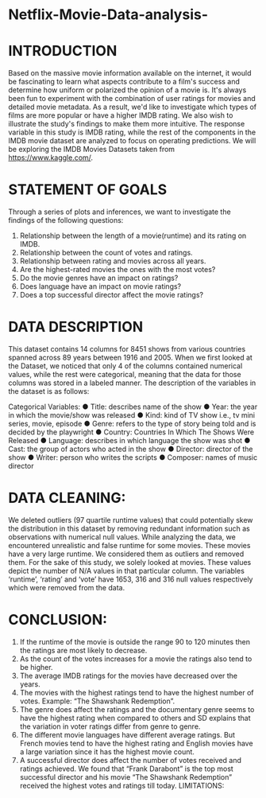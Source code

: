 # Netflix-Movie-Data-analysis-

# INTRODUCTION

Based on the massive movie information available on the internet, it would be fascinating to learn
what aspects contribute to a film's success and determine how uniform or polarized the opinion of a movie is.
It's always been fun to experiment with the combination of user ratings for movies and detailed movie
metadata. As a result, we'd like to investigate which types of films are more popular or have a higher IMDB
rating. We also wish to illustrate the study's findings to make them more intuitive. The response variable in
this study is IMDB rating, while the rest of the components in the IMDB movie dataset are analyzed to focus
on operating predictions.
We will be exploring the IMDB Movies Datasets taken from https://www.kaggle.com/.

# STATEMENT OF GOALS

Through a series of plots and inferences, we want to investigate the findings of the following questions:
1. Relationship between the length of a movie(runtime) and its rating on IMDB.
2. Relationship between the count of votes and ratings.
3. Relationship between rating and movies across all years.
4. Are the highest-rated movies the ones with the most votes?
5. Do the movie genres have an impact on ratings?
6. Does language have an impact on movie ratings?
7. Does a top successful director affect the movie ratings?

# DATA DESCRIPTION
This dataset contains 14 columns for 8451 shows from various countries spanned across 89 years between
1916 and 2005. When we first looked at the Dataset, we noticed that only 4 of the columns contained numerical
values, while the rest were categorical, meaning that the data for those columns was stored in a labeled manner.
The description of the variables in the dataset is as follows:


Categorical Variables:
● Title: describes name of the show
● Year: the year in which the movie/show was released
● Kind: kind of TV show i.e., tv mini series, movie, episode
● Genre: refers to the type of story being told and is decided by the playwright
● Country: Countries In Which The Shows Were Released
● Language: describes in which language the show was shot
● Cast: the group of actors who acted in the show
● Director: director of the show
● Writer: person who writes the scripts
● Composer: names of music director


# DATA CLEANING:

We deleted outliers (97 quartile runtime values) that could potentially skew the distribution in this dataset
by removing redundant information such as observations with numerical null values. While analyzing the
data, we encountered unrealistic and false runtime for some movies. These movies have a very large
runtime. We considered them as outliers and removed them. For the sake of this study, we solely looked at
movies.
These values depict the number of N/A values in that particular column. The variables ‘runtime’, ‘rating’
and ‘vote’ have 1653, 316 and 316 null values respectively which were removed from the data.

# CONCLUSION:

1. If the runtime of the movie is outside the range 90 to 120 minutes then the ratings are most
likely to decrease.
2. As the count of the votes increases for a movie the ratings also tend to be higher.
3. The average IMDB ratings for the movies have decreased over the years.
4. The movies with the highest ratings tend to have the highest number of votes. Example: “The
Shawshank Redemption”.
5. The genre does affect the ratings and the documentary genre seems to have the highest rating
when compared to others and SD explains that the variation in voter ratings differ from genre to
genre.
6. The different movie languages have different average ratings. But French movies tend to have
the highest rating and English movies have a large variation since it has the highest movie
count.
7. A successful director does affect the number of votes received and ratings achieved. We found
that “Frank Darabont” is the top most successful director and his movie “The Shawshank
Redemption” received the highest votes and ratings till today.
LIMITATIONS:
